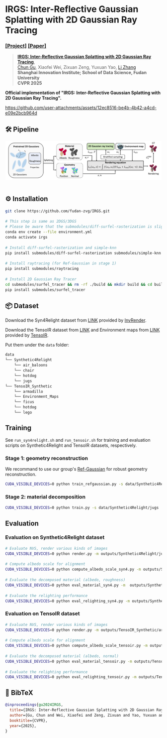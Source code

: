 # IRGS: Inter-Reflective Gaussian Splatting with 2D Gaussian Ray Tracing
### [[Project]](https://fudan-zvg.github.io/IRGS) [[Paper]](https://arxiv.org/abs/2412.15867) 

> [**IRGS: Inter-Reflective Gaussian Splatting with 2D Gaussian Ray Tracing**](https://arxiv.org/abs/2412.15867),            
> [Chun Gu](https://sulvxiangxin.github.io/), Xiaofei Wei, Zixuan Zeng, Yuxuan Yao, [Li Zhang](https://lzrobots.github.io)  
> **Shanghai Innovation Institute; School of Data Science, Fudan University**  
> **CVPR 2025**

**Official implementation of "IRGS: Inter-Reflective Gaussian Splatting with 2D Gaussian Ray Tracing".** 

https://github.com/user-attachments/assets/12ec8516-be4b-4b42-a4cd-e09e2bcb964d


## 🛠️ Pipeline
<div align="center">
  <img src="assets/pipeline.png"/>
</div><br/>

## ⚙️ Installation
```bash
git clone https://github.com/fudan-zvg/IRGS.git

# This step is same as 2DGS/3DGS
# Please be aware that the submodules/diff-surfel-rasterization is slightly different from the original version in 2DGS.
conda env create --file environment.yml
conda activate irgs

# Install diff-surfel-rasterization and simple-knn
pip install submodules/diff-surfel-rasterization submodules/simple-knn

# Install raytracing (for Ref-Gaussian in stage 1)
pip install submodules/raytracing

# Install 2D Gaussian Ray Tracer
cd submodules/surfel_tracer && rm -rf ./build && mkdir build && cd build && cmake .. && make && cd ../ && cd ../../
pip install submodules/surfel_tracer
```

## 📦 Dataset
Download the Syn4Relight dataset from [LINK](https://drive.google.com/file/d/1wWWu7EaOxtVq8QNalgs6kDqsiAm7xsRh/view?usp=sharing) provided by [InvRender](https://github.com/zju3dv/InvRender).

Download the TensoIR dataset from [LINK](https://zenodo.org/record/7880113#.ZE68FHZBz18) and Environment maps from [LINK](https://drive.google.com/file/d/10WLc4zk2idf4xGb6nPL43OXTTHvAXSR3/view?usp=share_link) provided by [TensoIR](https://github.com/Haian-Jin/TensoIR).

Put them under the `data` folder:
```bash
data
└── Synthetic4Relight
    └── air_baloons
    └── chair
    └── hotdog
    └── jugs
└── TensoIR_Synthetic
    └── armadillo
    └── Environment_Maps
    └── ficus
    └── hotdog
    └── lego
```
## Training
See `run_syn4relight.sh` and `run_tensoir.sh` for training and evaluation scripts on Synthetic4Relight and TensoIR datasets, respectively.
### Stage 1: geometry reconstruction
We recommand to use our group's [Ref-Gaussian](https://github.com/fudan-zvg/ref-gaussian) for robust geometry reconstruction. 
```bash
CUDA_VISIBLE_DEVICES=0 python train_refgaussian.py -s data/Synthetic4Relight/jugs -m outputs/Synthetic4Relight/jugs/refgs --eval -w --lambda_mask_entropy 0.05
```
### Stage 2: material decomposition
```bash
CUDA_VISIBLE_DEVICES=0 python train.py -s data/Synthetic4Relight/jugs  --iterations 20000 --start_checkpoint_refgs outputs/Synthetic4Relight/jugs/refgs/chkpnt50000.pth --envmap_resolution 128 --lambda_base_color_smooth 2 --lambda_roughness_smooth 2 --diffuse_sample_num 256 --envmap_cubemap_lr 0.01 --lambda_light_smooth 0.0005 --init_roughness_value 0.6 --lambda_light 0.1 -m outputs/Synthetic4Relight/jugs/irgs --train_ray
```
## Evaluation
### Evaluation on Synthetic4Relight dataset
```bash
# Evaluate NVS, render various kinds of images
CUDA_VISIBLE_DEVICES=0 python render.py -m outputs/Synthetic4Relight/jugs/irgs --eval --diffuse_sample_num 512

# Compute albedo scale for alignment
CUDA_VISIBLE_DEVICES=0 python compute_albedo_scale_syn4.py -m outputs/Synthetic4Relight/jugs/irgs

# Evaluate the decomposed material (albedo, roughness)
CUDA_VISIBLE_DEVICES=0 python eval_material_syn4.py -m  outputs/Synthetic4Relight/jugs/irgs --albedo_rescale 2

# Evaluate the relighting performance
CUDA_VISIBLE_DEVICES=0 python eval_relighting_syn4.py -m outputs/Synthetic4Relight/jugs/irgs --diffuse_sample_num 512 --light_sample_num 256 --albedo_rescale 2 -e light
```
### Evaluation on TensoIR dataset
```bash
# Evaluate NVS, render various kinds of images
CUDA_VISIBLE_DEVICES=0 python render.py -m outputs/TensoIR_Synthetic/armadillo/irgs --eval --diffuse_sample_num 512

# Compute albedo scale for alignment
CUDA_VISIBLE_DEVICES=0 python compute_albedo_scale_tensoir.py -m outputs/TensoIR_Synthetic/armadillo/irgs

# Evaluate the decomposed material (albedo, normal)
CUDA_VISIBLE_DEVICES=0 python eval_material_tensoir.py -m outputs/TensoIR_Synthetic/armadillo/irgs --albedo_rescale 2

# Evaluate the relighting performance
CUDA_VISIBLE_DEVICES=0 python eval_relighting_tensoir.py -m outputs/TensoIR_Synthetic/armadillo/irgs --diffuse_sample_num 512 --light_sample_num 256 --albedo_rescale 2 -e light   
```

## 📜 BibTeX
```bibtex
@inproceedings{gu2024IRGS,
  title={IRGS: Inter-Reflective Gaussian Splatting with 2D Gaussian Ray Tracing},
  author={Gu, Chun and Wei, Xiaofei and Zeng, Zixuan and Yao, Yuxuan and Zhang, Li},
  booktitle={CVPR},
  year={2025},
}
```
